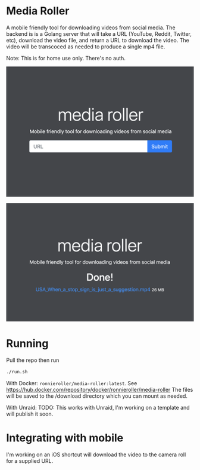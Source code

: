# Media Roller
A mobile friendly tool for downloading videos from social media.
The backend is is a Golang server that will take a URL (YouTube, Reddit, Twitter, etc),
download the video file, and return a URL to download the video. The video will be transcoced as needed to produce a single mp4 file.

Note: This is for home use only. There's no auth.

![GitHub Logo](static/images/screenshot1.png)

![GitHub Logo](static/images/screenshot2.png)


# Running
Pull the repo then run
```bash
./run.sh
```

With Docker: `ronnieroller/media-roller:latest`.
See https://hub.docker.com/repository/docker/ronnieroller/media-roller
The files will be saved to the /download directory which you can mount as needed.


With Unraid: TODO: This works with Unraid, I'm working on a template and will publish it soon.

# Integrating with mobile
I'm working on an iOS shortcut will download the video to the camera roll for a supplied URL.